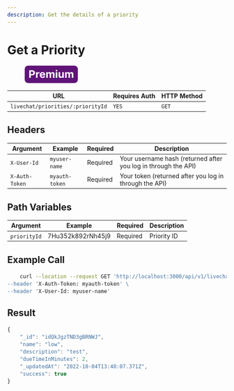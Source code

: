 ```yaml
---
description: Get the details of a priority
---
```


# Get a Priority

<figure><img src="../../../../../../../../.gitbook/assets/Premium.svg" alt=""><figcaption></figcaption></figure>

| URL                               | Requires Auth | HTTP Method |
| --------------------------------- | ------------- | ----------- |
| `livechat/priorities/:priorityId` | `YES`         | `GET`       |

## Headers

| Argument       | Example        | Required | Description                                                    |
| -------------- | -------------- | -------- | -------------------------------------------------------------- |
| `X-User-Id`    | `myuser-name`  | Required | Your username hash (returned after you log in through the API) |
| `X-Auth-Token` | `myauth-token` | Required | Your token (returned after you log in through the API)         |

## Path Variables

| Argument     | Example           | Required | Description |
| ------------ | ----------------- | -------- | ----------- |
| `priorityId` | 7Hu352k892rNh45j9 | Required | Priority ID |

## Example Call

```bash
    curl --location --request GET 'http://localhost:3000/api/v1/livechat/priorities/:priorityId
--header 'X-Auth-Token: myauth-token' \
--header 'X-User-Id: myuser-name'
```

## Result

```javascript
{
    "_id": "idQkJgzTND3gBRNWJ",
    "name": "low",
    "description": "test",
    "dueTimeInMinutes": 2,
    "_updatedAt": "2022-10-04T13:48:07.371Z",
    "success": true
}
```
